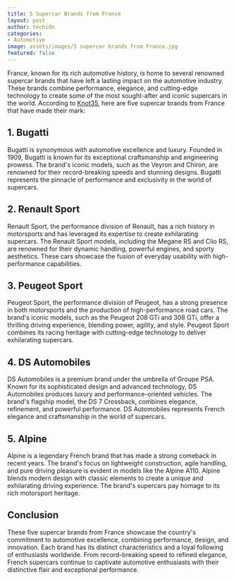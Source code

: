 ```yaml
---
title: 5 Supercar Brands from France
layout: post
author: techidn
categories: 
- Automotive
image: assets/images/5 supercar brands from France.jpg
featured: false
---
```


France, known for its rich automotive history, is home to several renowned supercar brands that have left a lasting impact on the automotive industry. These brands combine performance, elegance, and cutting-edge technology to create some of the most sought-after and iconic supercars in the world. According to [Knot35](https://www.knot35.com/eu/), here are five supercar brands from France that have made their mark:

## 1.	Bugatti
Bugatti is synonymous with automotive excellence and luxury. Founded in 1909, Bugatti is known for its exceptional craftsmanship and engineering prowess. The brand's iconic models, such as the Veyron and Chiron, are renowned for their record-breaking speeds and stunning designs. Bugatti represents the pinnacle of performance and exclusivity in the world of supercars.
## 2.	Renault Sport
Renault Sport, the performance division of Renault, has a rich history in motorsports and has leveraged its expertise to create exhilarating supercars. The Renault Sport models, including the Megane RS and Clio RS, are renowned for their dynamic handling, powerful engines, and sporty aesthetics. These cars showcase the fusion of everyday usability with high-performance capabilities.
## 3.	Peugeot Sport
Peugeot Sport, the performance division of Peugeot, has a strong presence in both motorsports and the production of high-performance road cars. The brand's iconic models, such as the Peugeot 208 GTi and 308 GTi, offer a thrilling driving experience, blending power, agility, and style. Peugeot Sport combines its racing heritage with cutting-edge technology to deliver exhilarating supercars.
## 4.	DS Automobiles
DS Automobiles is a premium brand under the umbrella of Groupe PSA. Known for its sophisticated design and advanced technology, DS Automobiles produces luxury and performance-oriented vehicles. The brand's flagship model, the DS 7 Crossback, combines elegance, refinement, and powerful performance. DS Automobiles represents French elegance and craftsmanship in the world of supercars.
## 5.	Alpine
Alpine is a legendary French brand that has made a strong comeback in recent years. The brand's focus on lightweight construction, agile handling, and pure driving pleasure is evident in models like the Alpine A110. Alpine blends modern design with classic elements to create a unique and exhilarating driving experience. The brand's supercars pay homage to its rich motorsport heritage.

## Conclusion
These five supercar brands from France showcase the country's commitment to automotive excellence, combining performance, design, and innovation. Each brand has its distinct characteristics and a loyal following of enthusiasts worldwide. From record-breaking speed to refined elegance, French supercars continue to captivate automotive enthusiasts with their distinctive flair and exceptional performance.
